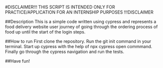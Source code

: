 #DISCLAIMER!!! THIS SCRIPT IS INTENDED ONLY FOR PRACTICE/APPLICATION FOR AN INTERNSHIP PURPOSES !!!DISCLAIMER

##Description
This is a simple code written using cypress and represents a food delivery website user journey of going through the ordering process of food up until the start of the login steps.

##How to run
First clone the repository.
Run the git init command in your terminal.
Start up cypress with the help of npx cypress open commmand.
Finally go through the cypress navigation and run the tests.

##Have fun!
